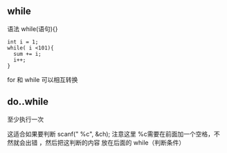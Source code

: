 ## while
语法 while(语句){}

    int i = 1;
    while( i <101){
      sum += i;
      i++;
    }
    
for 和 while 可以相互转换

## do..while
至少执行一次

这适合如果要判断 scanf(" %c", &ch); 注意这里 %c需要在前面加一个空格，不然就会出错
，然后把这判断的内容 放在后面的 while（判断条件）

